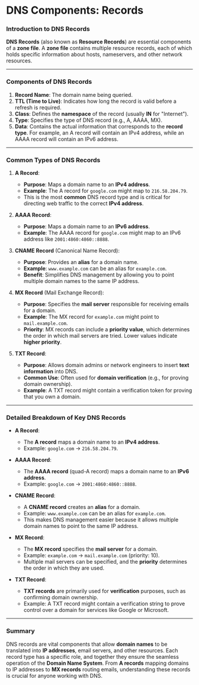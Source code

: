 # DNS Components: Records

### Introduction to DNS Records

**DNS Records** (also known as **Resource Records**) are essential components of a **zone file**. A **zone file** contains multiple resource records, each of which holds specific information about hosts, nameservers, and other network resources.

---

### Components of DNS Records

1. **Record Name**: The domain name being queried.
2. **TTL (Time to Live)**: Indicates how long the record is valid before a refresh is required.
3. **Class**: Defines the **namespace** of the record (usually **IN** for "Internet").
4. **Type**: Specifies the type of DNS record (e.g., A, AAAA, MX).
5. **Data**: Contains the actual information that corresponds to the **record type**. For example, an A record will contain an IPv4 address, while an AAAA record will contain an IPv6 address.

---

### Common Types of DNS Records

1. **A Record**:
   - **Purpose**: Maps a domain name to an **IPv4 address**.
   - **Example**: The A record for `google.com` might map to `216.58.204.79`.
   - This is the most **common** DNS record type and is critical for directing web traffic to the correct **IPv4 address**.

2. **AAAA Record**:
   - **Purpose**: Maps a domain name to an **IPv6 address**.
   - **Example**: The AAAA record for `google.com` might map to an IPv6 address like `2001:4860:4860::8888`.

3. **CNAME Record** (Canonical Name Record):
   - **Purpose**: Provides an **alias** for a domain name.
   - **Example**: `www.example.com` can be an alias for `example.com`.
   - **Benefit**: Simplifies DNS management by allowing you to point multiple domain names to the same IP address.

4. **MX Record** (Mail Exchange Record):
   - **Purpose**: Specifies the **mail server** responsible for receiving emails for a domain.
   - **Example**: The MX record for `example.com` might point to `mail.example.com`.
   - **Priority**: MX records can include a **priority value**, which determines the order in which mail servers are tried. Lower values indicate **higher priority**.

5. **TXT Record**:
   - **Purpose**: Allows domain admins or network engineers to insert **text information** into DNS.
   - **Common Use**: Often used for **domain verification** (e.g., for proving domain ownership).
   - **Example**: A TXT record might contain a verification token for proving that you own a domain.

---

### Detailed Breakdown of Key DNS Records

- **A Record**:
  - The **A record** maps a domain name to an **IPv4 address**.
  - Example: `google.com` → `216.58.204.79`.
  
- **AAAA Record**:
  - The **AAAA record** (quad-A record) maps a domain name to an **IPv6 address**.
  - Example: `google.com` → `2001:4860:4860::8888`.

- **CNAME Record**:
  - A **CNAME record** creates an **alias** for a domain.
  - Example: `www.example.com` can be an alias for `example.com`.
  - This makes DNS management easier because it allows multiple domain names to point to the same IP address.

- **MX Record**:
  - The **MX record** specifies the **mail server** for a domain.
  - Example: `example.com` → `mail.example.com` (priority: 10).
  - Multiple mail servers can be specified, and the **priority** determines the order in which they are used.

- **TXT Record**:
  - **TXT records** are primarily used for **verification** purposes, such as confirming domain ownership.
  - Example: A TXT record might contain a verification string to prove control over a domain for services like Google or Microsoft.

---

### Summary

DNS records are vital components that allow **domain names** to be translated into **IP addresses**, email servers, and other resources. Each record type has a specific role, and together they ensure the seamless operation of the **Domain Name System**. From **A records** mapping domains to IP addresses to **MX records** routing emails, understanding these records is crucial for anyone working with DNS.

